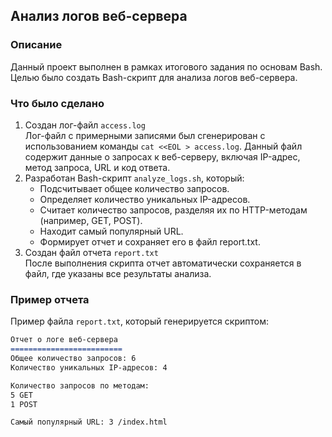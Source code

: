## Анализ логов веб-сервера
### Описание
Данный проект выполнен в рамках итогового задания по основам Bash. Целью было создать Bash-скрипт для анализа логов веб-сервера.
### Что было сделано
1. Создан лог-файл `access.log`<br>
    Лог-файл с примерными записями был сгенерирован с использованием команды `cat <<EOL > access.log`. Данный файл содержит данные о запросах к веб-серверу, включая IP-адрес, метод запроса, URL и код ответа.
2. Разработан Bash-скрипт `analyze_logs.sh`, который:
    - Подсчитывает общее количество запросов.
    - Определяет количество уникальных IP-адресов.
    - Считает количество запросов, разделяя их по HTTP-методам (например, GET, POST).
    - Находит самый популярный URL.
    - Формирует отчет и сохраняет его в файл report.txt.
3. Создан файл отчета `report.txt`<br>
После выполнения скрипта отчет автоматически сохраняется в файл, где указаны все результаты анализа.
### Пример отчета
Пример файла `report.txt`, который генерируется скриптом:
```markdown
Отчет о логе веб-сервера
=========================
Общее количество запросов: 6
Количество уникальных IP-адресов: 4

Количество запросов по методам:
5 GET
1 POST

Самый популярный URL: 3 /index.html
```